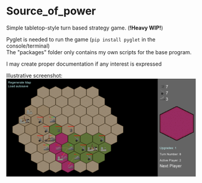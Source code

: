 # Source_of_power
Simple tabletop-style turn based strategy game. (**!Heavy WIP!**)

Pyglet is needed to run the game (`pip install pyglet` in the console/terminal)  
The "packages" folder only contains my own scripts for the base program.
 

I may create proper documentation if any interest is expressed


Illustrative screenshot:
![Three player game where the purple one almost lost](assets/Screenshot.png)
